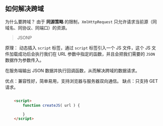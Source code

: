## 如何解决跨域

为什么要跨域？
由于 **同源策略** 的限制，`XmlHttpRequest` 只允许请求当前源（同域名、同协议、同端口）的资源。

> JSONP

原理：
动态插入 `script` 标签，通过 `script` 标签引入一个 JS 文件，这个 JS 文件加载成功后会执行我们在 URL 参数中指定的函数，并且会把我们需要的 `JSON` 数据作为参数传入。

在服务端输出 JSON 数据并执行回调函数，从而解决跨域的数据请求。

优点：兼容性好，简单易用，支持浏览器与服务器双向通信。
缺点：只支持 GET 请求。

```html

    <script>
        function createJS( url ) {

        }
    </script>

```

